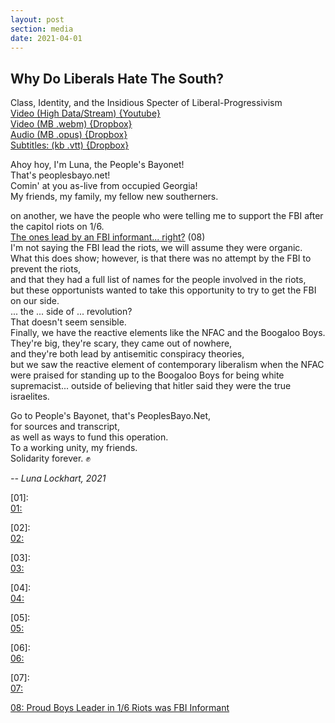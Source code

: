 ```yaml
---
layout: post
section: media
date: 2021-04-01
---
```

## Why Do Liberals Hate The South?  
Class, Identity, and the Insidious Specter of Liberal-Progressivism  
[Video (High Data/Stream) {Youtube}]()  
[Video (MB .webm) {Dropbox}]()  
[Audio (MB .opus) {Dropbox}]()  
[Subtitles: (kb .vtt) {Dropbox}]()  

Ahoy hoy, I'm Luna, the People's Bayonet!  
That's peoplesbayo.net!  
Comin' at you as-live from occupied Georgia!  
My friends, my family, my fellow new southerners.  

on another, we have the people who were telling me to support the FBI after the capitol riots on 1/6.  
[The ones lead by an FBI informant... right?][08] (08)  
I'm not saying the FBI lead the riots, we will assume they were organic.  
What this does show; however, is that there was no attempt by the FBI to prevent the riots,  
and that they had a full list of names for the people involved in the riots,  
but these opportunists wanted to take this opportunity to try to get the FBI on our side.  
... the ... side of ... revolution?  
That doesn't seem sensible.  
Finally, we have the reactive elements like the NFAC and the Boogaloo Boys.  
They're big, they're scary, they came out of nowhere,  
and they're both lead by antisemitic conspiracy theories,  
but we saw the reactive element of contemporary liberalism when the NFAC were praised for standing up to the Boogaloo Boys for being white supremacist... outside of believing that hitler said they were the true israelites.

Go to People's Bayonet, that's PeoplesBayo.Net,  
for sources and transcript,  
as well as ways to fund this operation.  
To a working unity, my friends.  
Solidarity forever. ✊

*-- Luna Lockhart, 2021*

[01]:   
[01: ]()

[02]:   
[02: ]()

[03]:   
[03: ]()

[04]:   
[04: ]()

[05]:   
[05: ]()

[06]:   
[06: ]()

[07]:   
[07: ]()

[08]: https://www.politico.com/news/2021/03/30/proud-boys-organizer-fbi-antifa-inquiries-478456  
[08: Proud Boys Leader in 1/6 Riots was FBI Informant](https://archive.ph/CaPFx)
